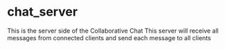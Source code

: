 # chat_server
This is the server side of the Collaborative Chat
This server will receive all messages from connected clients and send each message to all clients
